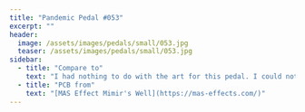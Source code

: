 ```yaml
---
title: "Pandemic Pedal #053"
excerpt: ""
header:
  image: /assets/images/pedals/small/053.jpg
  teaser: /assets/images/pedals/small/053.jpg
sidebar:
  - title: "Compare to"
    text: "I had nothing to do with the art for this pedal. I could not improve on this. I really like MAS Effects chosen art and he was good enough to include the sticker with my partial kit. I have been having fun playing with the sounds this has. I am going to use it to learn more about digital pedals. The only indication that it is made by me is the elephant on the bottom of the pedal instead of the MAS."
  - title: "PCB from"
    text: "[MAS Effect Mimir's Well](https://mas-effects.com/)"
---
```


